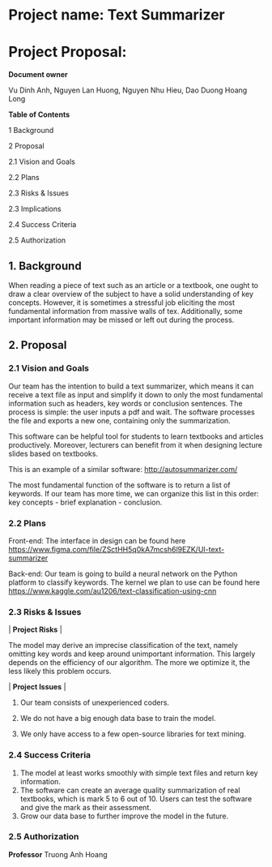 # Project name: Text Summarizer
# Project Proposal:

**Document owner**

Vu Dinh Anh,
Nguyen Lan Huong,
Nguyen Nhu Hieu,
Dao Duong Hoang Long

**Table of Contents**

1        Background

2        Proposal

2.1        Vision and Goals

2.2        Plans

2.3        Risks &amp; Issues

2.3        Implications

2.4        Success Criteria

2.5        Authorization


## 1. Background

When reading a piece of text such as an article or a textbook, one ought to draw a clear overview of the subject to have a solid understanding of key concepts. However, it is sometimes a stressful job eliciting the most fundamental information from massive walls of tex. Additionally, some important information may be missed or left out during the process.


## 2. Proposal


### 2.1 Vision and Goals

Our team has the intention to build a text summarizer, which means it can receive a text file as input and simplify it down to only the most fundamental information such as headers, key words or conclusion sentences. The process is simple: the user inputs a pdf and wait. The software processes the file and exports a new one, containing only the summarization.

This software can be helpful tool for students to learn textbooks and articles productively. Moreover, lecturers can benefit from it when designing lecture slides based on textbooks.

This is an example of a similar software: http://autosummarizer.com/

The most fundamental function of the software is to return a list of keywords. If our team has more time, we can organize this list in this order: key concepts - brief explanation - conclusion.

### 2.2 Plans

Front-end: The interface in design can be found here https://www.figma.com/file/ZSctHH5q0kA7mcsh6l9EZK/UI-text-summarizer

Back-end: Our team is going to build a neural network on the Python platform to classify keywords. The kernel we plan to use can be found here https://www.kaggle.com/au1206/text-classification-using-cnn


### 2.3 Risks &amp; Issues

| **Project Risks** |

The model may derive an imprecise classification of the text, namely omitting key words and keep around unimportant information.
This largely depends on the efficiency of our algorithm. The more we optimize it, the less likely this problem occurs.


| **Project Issues** |


1. Our team consists of unexperienced coders.

2. We do not have a big enough data base to train the model.

3. We only have access to a few open-source libraries for text mining.


### 2.4 Success Criteria

1. The model at least works smoothly with simple text files and return key information.
2. The software can create an average quality summarization of real textbooks, which is mark 5 to 6 out of 10. Users can test the software and give the mark as their assessment.
3. Grow our data base to further improve the model in the future.

### 2.5 Authorization
**Professor** Truong Anh Hoang
